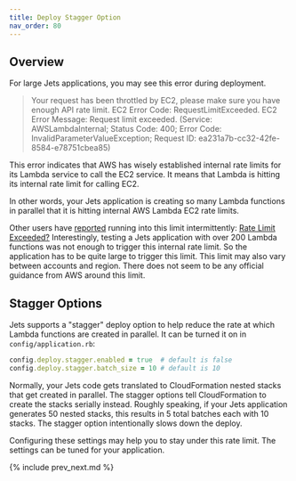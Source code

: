 ```yaml
---
title: Deploy Stagger Option
nav_order: 80
---
```


## Overview

For large Jets applications, you may see this error during deployment.

> Your request has been throttled by EC2, please make sure you have enough API rate limit. EC2 Error Code: RequestLimitExceeded. EC2 Error Message: Request limit exceeded. (Service: AWSLambdaInternal; Status Code: 400; Error Code: InvalidParameterValueException; Request ID: ea231a7b-cc32-42fe-8584-e78751cbea85)

This error indicates that AWS has wisely established internal rate limits for its Lambda service to call the EC2 service. It means that Lambda is hitting its internal rate limit for calling EC2.

In other words, your Jets application is creating so many Lambda functions in parallel that it is hitting internal AWS Lambda EC2 rate limits.

Other users have [reported](https://forums.aws.amazon.com/thread.jspa?threadID=240384) running into this limit intermittently: [Rate Limit Exceeded?](https://community.rubyonjets.com/t/rate-limit-exceeded/257)  Interestingly, testing a Jets application with over 200 Lambda functions was not enough to trigger this internal rate limit.  So the application has to be quite large to trigger this limit.  This limit may also vary between accounts and region.  There does not seem to be any official guidance from AWS around this limit.

## Stagger Options

Jets supports a "stagger" deploy option to help reduce the rate at which Lambda functions are created in parallel.  It can be turned it on in `config/application.rb`:

```ruby
config.deploy.stagger.enabled = true  # default is false
config.deploy.stagger.batch_size = 10 # default is 10
```

Normally, your Jets code gets translated to CloudFormation nested stacks that get created in parallel.  The stagger options tell CloudFormation to create the stacks serially instead.  Roughly speaking, if your Jets application generates 50 nested stacks, this results in 5 total batches each with 10 stacks. The stagger option intentionally slows down the deploy.

Configuring these settings may help you to stay under this rate limit.  The settings can be tuned for your application.

{% include prev_next.md %}